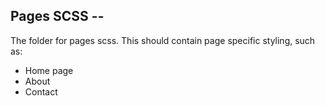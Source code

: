 ## Pages SCSS --

The folder for pages scss. This should contain page specific styling, such as:
* Home page
* About
* Contact